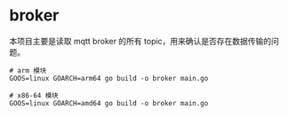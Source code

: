 # broker

本项目主要是读取 mqtt broker 的所有 topic，用来确认是否存在数据传输的问题。

```shell
# arm 模块
GOOS=linux GOARCH=arm64 go build -o broker main.go

# x86-64 模块
GOOS=linux GOARCH=amd64 go build -o broker main.go
```